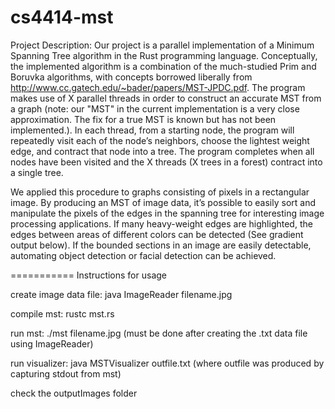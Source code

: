 cs4414-mst
==========

Project Description:
Our project is a parallel implementation of a Minimum Spanning Tree algorithm in the Rust programming language. Conceptually, the implemented algorithm is a combination of the much-studied Prim and Boruvka algorithms, with concepts borrowed liberally from http://www.cc.gatech.edu/~bader/papers/MST-JPDC.pdf. The program makes use of X parallel threads in order to construct an accurate MST from a graph (note: our "MST" in the current implementation is a very close approximation. The fix for a true MST is known but has not been implemented.). In each thread, from a starting node, the program will repeatedly visit each of the node’s neighbors, choose the lightest weight edge, and contract that node into a tree. The program completes when all nodes have been visited and the X threads (X trees in a forest) contract into a single tree. 

We applied this procedure to graphs consisting of pixels in a rectangular image. By producing an MST of image data, it’s possible to easily sort and manipulate the pixels of the edges in the spanning tree for interesting image processing applications. If many heavy-weight edges are highlighted, the edges between areas of different colors can be detected (See gradient output below). If the bounded sections in an image are easily detectable, automating object detection or facial detection can be achieved.


===========
Instructions for usage

create image data file:
java ImageReader filename.jpg

compile mst:
rustc mst.rs

run mst:
./mst filename.jpg  (must be done after creating the .txt data file using ImageReader)

run visualizer:
java MSTVisualizer outfile.txt (where outfile was produced by capturing stdout from mst)

check the outputImages folder
